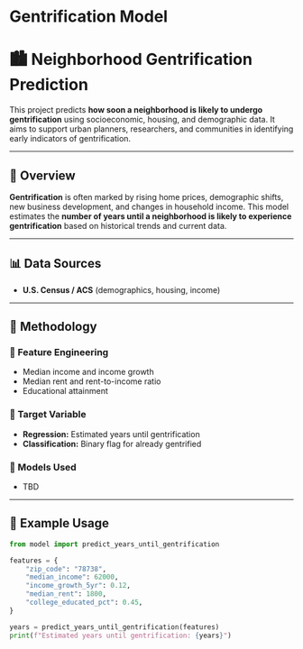# Gentrification Model

# 🏙️ Neighborhood Gentrification Prediction

This project predicts **how soon a neighborhood is likely to undergo gentrification** using socioeconomic, housing, and demographic data. It aims to support urban planners, researchers, and communities in identifying early indicators of gentrification.

---

## 📌 Overview

**Gentrification** is often marked by rising home prices, demographic shifts, new business development, and changes in household income. This model estimates the **number of years until a neighborhood is likely to experience gentrification** based on historical trends and current data.

---

## 📊 Data Sources

- **U.S. Census / ACS** (demographics, housing, income)

---

## 🧠 Methodology

### 🔧 Feature Engineering
- Median income and income growth
- Median rent and rent-to-income ratio
- Educational attainment

### 🎯 Target Variable
- **Regression:** Estimated years until gentrification
- **Classification:** Binary flag for already gentrified

### 🤖 Models Used
- TBD

---

## 🧪 Example Usage

```python
from model import predict_years_until_gentrification

features = {
    "zip_code": "78738",
    "median_income": 62000,
    "income_growth_5yr": 0.12,
    "median_rent": 1800,
    "college_educated_pct": 0.45,
}

years = predict_years_until_gentrification(features)
print(f"Estimated years until gentrification: {years}")
